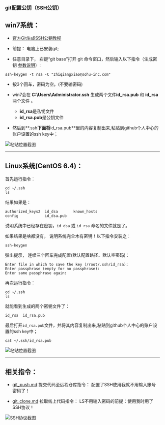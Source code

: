 ### git配置公钥（SSH公钥）

## win7系统：
* [官方Git生成SSH公钥教程](http://git-scm.com/book/zh/ch4-3.html)

* 前提： 电脑上已安装git; 

* 任意目录下， 右键“git base”打开 git 命令窗口，然后输入以下指令（生成密钥 [参数说明](http://killer-jok.iteye.com/blog/1853451 )）:

```
ssh-keygen -t rsa -C "zhiqiangxiao@sohu-inc.com"
```

* 按3个回车，密码为空。(不要输密码)

* win7会在 **C:\Users\Administrator\.ssh** 生成两个文件**id_rsa.pub** 和 **id_rsa**两个文件 。
	* **id_rsa**是私钥文件 
	* **id_rsa.pub**是公钥文件

* 然后到**.ssh**下面将**id_rsa.pub**里的内容复制出来,粘贴到github个人中心的账户设置的ssh key中；

![粘贴位置截图](https://github.com/wteam-xq/testGit/blob/master/learn_log/log_img/git_ssh_s1.png)

------------------------------

## Linux系统(CentOS 6.4)：

首先运行指令： 

```
cd ~/.ssh
ls

```

结果如果是： 

```
authorized_keys2  id_dsa       known_hosts
config            id_dsa.pub
```
说明系统中已经存在密钥，`id_dsa` 或 `id_rsa` 命名的文件就是了。 

如果结果是啥都没有， 说明系统完全木有密钥！以下指令安装之： 

```
ssh-keygen
```

弹出提示， 连续三个回车完成配置(默认配置路径、默认空密码)： 

```
Enter file in which to save the key (/root/.ssh/id_rsa):
Enter passphrase (empty for no passphrase):
Enter same passphrase again:
```

再次运行指令： 

```
cd ~/.ssh
ls

``` 

就能看到生成的两个密钥文件了： 

```
id_rsa  id_rsa.pub
```

最后打开`id_rsa.pub`文件，并将其内容复制出来,粘贴到github个人中心的账户设置的ssh key中；

```
cat ~/.ssh/id_rsa.pub
```

![粘贴位置截图](https://github.com/wteam-xq/testGit/blob/master/learn_log/log_img/git_ssh_s1.png)

------------------------------

## 相关指令：
* [git_push.md](https://github.com/wteam-xq/testGit/blob/master/learn_log/git_push.md) 提交代码至远程仓库指令： 配置了SSH使用我就不用输入账号密码了！

* [git_clone.md](https://github.com/wteam-xq/testGit/blob/master/learn_log/git_clone.md) 拉取线上代码指令： LS不用输入密码的前提：使用我时用了SSH协议！

![SSH协议截图](https://github.com/wteam-xq/testGit/blob/master/learn_log/log_img/git_ssh_s2.png)



